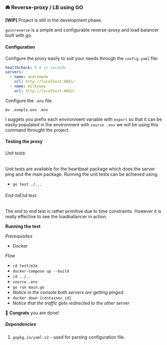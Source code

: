 ### 🚘 Reverse-proxy / LB using GO 

**[WIP]** Project is still in the development phase.

`goinreverse` is a simple and configurable reverse-proxy and load balancer built with go.

#### Configuration

Configure the proxy easily to suit your needs through the `config.yaml` file:

```yaml
healthcheck: 5 # in seconds
servers:
  - name: andromeda
    url: http://localhost:8081/
  - name: milkyway
    url: http://localhost:8082/
```

Configure the `.env` file. 

```shell script
mv .exmple.env .env
```

I suggets you prefix each environment variable with `export` so that it can be easily populated in the environment with `source .env` we will be using this command throught the project.


#### Testing the proxy

###### Unit tests:

Unit tests are available for the heartbeat package which does the server ping and the main package. Running the unit tests can be achieved using:

- `go test ./...`

###### End-toEnd test:

The end to end test is rather primitive due to time constraints. However it is really effective to see the loadballancer in action.

**Running the test**

*Prerequisites*

- Docker

*Flow*

- `cd test/e2e`
- `docker-compose up --build`
- `cd ../..`
- `source .env`
- `go run main.go`
- *Notice in the console both servers are getting pinged*
- `docker down {container_id}`
- *Notice that the traffic gets redirected to the other server*

🤩 **Congrats** you are done!

##### Dependencies

1. `gopkg.in/yaml.v2` - used for parsing configuration file.

